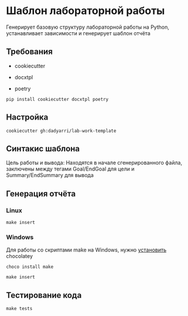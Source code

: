 # Шаблон лабораторной работы

Генерирует базовую структуру лабораторной работы на Python, устанавливает зависимости и генерирует шаблон отчёта

## Требования

- cookiecutter

- docxtpl

- poetry

`pip install cookiecutter docxtpl poetry`

## Настройка

`cookiecutter gh:dadyarri/lab-work-template`

## Синтакис шаблона

Цель работы и вывода:
    Находятся в начале сгенерированного файла, заключены между тегами Goal/EndGoal для цели и Summary/EndSummary для вывода

## Генерация отчёта

### Linux

`make insert`


### Windows

Для работы со скриптами make на Windows, нужно [установить](https://chocolatey.org/install) chocolatey

`choco install make`

`make insert`


## Тестирование кода

`make tests`